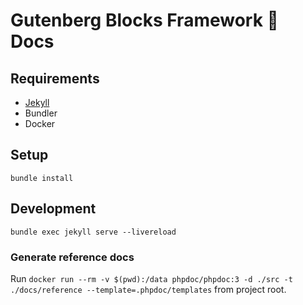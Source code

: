 # Gutenberg Blocks Framework 🧱 Docs

## Requirements

* [Jekyll](https://jekyllrb.com/docs/installation/)
* Bundler
* Docker

## Setup

`bundle install`

## Development

`bundle exec jekyll serve --livereload`

### Generate reference docs

Run `docker run --rm -v $(pwd):/data phpdoc/phpdoc:3 -d ./src -t ./docs/reference --template=.phpdoc/templates` from project root.